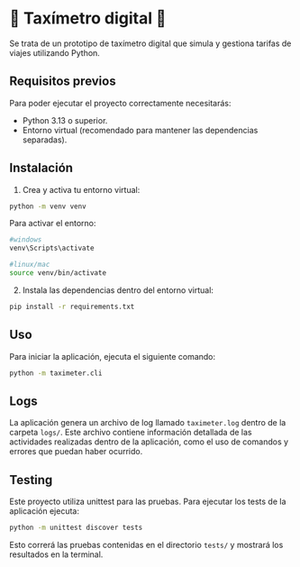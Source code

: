 # 🚖 Taxímetro digital 🚖

Se trata de un prototipo de taxímetro digital que simula y gestiona tarifas de viajes utilizando Python.

## Requisitos previos

Para poder ejecutar el proyecto correctamente necesitarás:

- Python 3.13 o superior.
- Entorno virtual (recomendado para mantener las dependencias separadas).

## Instalación

1. Crea y activa tu entorno virtual:

```bash
python -m venv venv
```

Para activar el entorno:

```bash
#windows
venv\Scripts\activate

#linux/mac
source venv/bin/activate
```

2. Instala las dependencias dentro del entorno virtual:

```bash
pip install -r requirements.txt
```

## Uso

Para iniciar la aplicación, ejecuta el siguiente comando:

```bash
python -m taximeter.cli
```

## Logs

La aplicación genera un archivo de log llamado `taximeter.log` dentro de la carpeta `logs/`. Este archivo contiene información detallada de las actividades realizadas dentro de la aplicación, como el uso de comandos y errores que puedan haber ocurrido.

## Testing

Este proyecto utiliza unittest para las pruebas. Para ejecutar los tests de la aplicación ejecuta:

```bash
python -m unittest discover tests
```

Esto correrá las pruebas contenidas en el directorio `tests/` y mostrará los resultados en la terminal.
